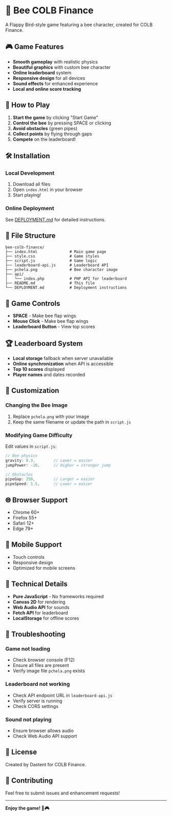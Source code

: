 # 🐝 Bee COLB Finance

A Flappy Bird-style game featuring a bee character, created for COLB Finance.

## 🎮 Game Features

- **Smooth gameplay** with realistic physics
- **Beautiful graphics** with custom bee character
- **Online leaderboard** system
- **Responsive design** for all devices
- **Sound effects** for enhanced experience
- **Local and online score tracking**

## 🚀 How to Play

1. **Start the game** by clicking "Start Game"
2. **Control the bee** by pressing SPACE or clicking
3. **Avoid obstacles** (green pipes)
4. **Collect points** by flying through gaps
5. **Compete** on the leaderboard!

## 🛠️ Installation

### Local Development
1. Download all files
2. Open `index.html` in your browser
3. Start playing!

### Online Deployment
See [DEPLOYMENT.md](DEPLOYMENT.md) for detailed instructions.

## 📁 File Structure

```
bee-colb-finance/
├── index.html              # Main game page
├── style.css               # Game styles
├── script.js               # Game logic
├── leaderboard-api.js      # Leaderboard API
├── pchela.png              # Bee character image
├── api/
│   └── index.php           # PHP API for leaderboard
├── README.md               # This file
└── DEPLOYMENT.md           # Deployment instructions
```

## 🎯 Game Controls

- **SPACE** - Make bee flap wings
- **Mouse Click** - Make bee flap wings
- **Leaderboard Button** - View top scores

## 🏆 Leaderboard System

- **Local storage** fallback when server unavailable
- **Online synchronization** when API is accessible
- **Top 10 scores** displayed
- **Player names** and dates recorded

## 🎨 Customization

### Changing the Bee Image
1. Replace `pchela.png` with your image
2. Keep the same filename or update the path in `script.js`

### Modifying Game Difficulty
Edit values in `script.js`:
```javascript
// Bee physics
gravity: 0.3,        // Lower = easier
jumpPower: -10,      // Higher = stronger jump

// Obstacles
pipeGap: 250,        // Larger = easier
pipeSpeed: 1.5,      // Lower = easier
```

## 🌐 Browser Support

- Chrome 60+
- Firefox 55+
- Safari 12+
- Edge 79+

## 📱 Mobile Support

- Touch controls
- Responsive design
- Optimized for mobile screens

## 🔧 Technical Details

- **Pure JavaScript** - No frameworks required
- **Canvas 2D** for rendering
- **Web Audio API** for sounds
- **Fetch API** for leaderboard
- **LocalStorage** for offline scores

## 🐛 Troubleshooting

### Game not loading
- Check browser console (F12)
- Ensure all files are present
- Verify image file `pchela.png` exists

### Leaderboard not working
- Check API endpoint URL in `leaderboard-api.js`
- Verify server is running
- Check CORS settings

### Sound not playing
- Ensure browser allows audio
- Check Web Audio API support

## 📄 License

Created by Dastent for COLB Finance.

## 🤝 Contributing

Feel free to submit issues and enhancement requests!

---

**Enjoy the game! 🐝🎮**
